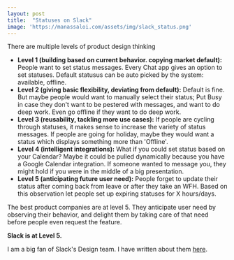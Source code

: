 ```yaml
---
layout: post
title:  "Statuses on Slack"
image: 'https://manassaloi.com/assets/img/slack_status.png'
---
```


There are multiple levels of product design thinking

- **Level 1 (building based on current behavior. copying market default):** People want to set status messages. Every Chat app gives an option to set statuses. Default statusus can be auto picked by the system: available, offline.
- **Level 2 (giving basic flexibility, deviating from default):** Default is fine. But maybe people would want to manually select their status; Put Busy in case they don't want to be pestered with messages, and want to do deep work. Even go offline if they want to do deep work.
- **Level 3 (reusability, tackling more use cases):** If people are cycling through statuses, it makes sense to increase the variety of status messages. If people are going for holiday, maybe they would want a status which displays something more than 'Offline'.
- **Level 4 (intelligent integrations):** What if you could set status based on your Calendar? Maybe it could be pulled dynamically because you have a Google Calendar integration. If someone wanted to message you, they might hold if you were in the middle of a big presentation.
- **Level 5 (anticipating future user need):** People forget to update their status after coming back from leave or after they take an WFH. Based on this observation let people set up expiring statuses for X hours/days.

The best product companies are at level 5. They anticipate user need by observing their behavior, and delight them by taking care of that need before people even request the feature.

**Slack is at Level 5.**

I am a big fan of Slack's Design team. I have written about them [here](https://manassaloi.com/2019/12/27/little-things-slack-great.html).
